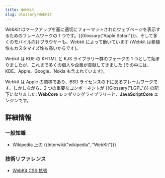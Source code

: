 ```yaml
---
title: WebKit
slug: Glossary/WebKit
---
```

_WebKit_ はマークアップを基に適切にフォーマットされたウェブページを表示するためのフレームワークの 1 つです。{{Glossary("Apple Safari")}}、そして多くのモバイル向けブラウザーも、Webkit によって動いています (Webkit は移植性もカスタマイズ性も高いからです)。

Webkit は KDE の KHTML と KJS ライブラリー群のフォークの 1 つとして始まりましたが、これまで多くの個人や企業が貢献してきました (その中には、KDE、Apple、Google、Nokia も含まれています)。

Webkit は Apple の商標であり、BSD ライセンスの下にあるフレームワークです。しかしながら、2 つの重要なコンポーネントが {{Glossary("LGPL")}} の配下になりました: **WebCore** レンダリングライブラリーと、**JavaScriptCore** エンジンです。

## 詳細情報

### 一般知識

- Wikipedia 上の {{Interwiki("wikipedia", "WebKit")}}

### 技術リファレンス

- [WebKit CSS 拡張](/ja/docs/Web/CSS/Reference/Webkit_Extensions)
